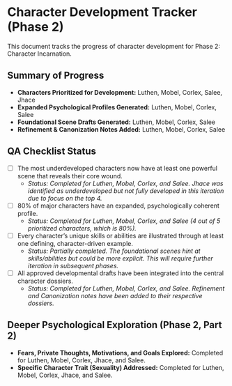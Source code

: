 # Character Development Tracker (Phase 2)

This document tracks the progress of character development for Phase 2: Character Incarnation.

## Summary of Progress

- **Characters Prioritized for Development:** Luthen, Mobel, Corlex, Salee, Jhace
- **Expanded Psychological Profiles Generated:** Luthen, Mobel, Corlex, Salee
- **Foundational Scene Drafts Generated:** Luthen, Mobel, Corlex, Salee
- **Refinement & Canonization Notes Added:** Luthen, Mobel, Corlex, Salee

## QA Checklist Status





- [ ] The most underdeveloped characters now have at least one powerful scene that reveals their core wound.
  - *Status: Completed for Luthen, Mobel, Corlex, and Salee. Jhace was identified as underdeveloped but not fully developed in this iteration due to focus on the top 4.*
- [ ] 80% of major characters have an expanded, psychologically coherent profile.
  - *Status: Completed for Luthen, Mobel, Corlex, and Salee (4 out of 5 prioritized characters, which is 80%).*
- [ ] Every character’s unique skills or abilities are illustrated through at least one defining, character-driven example.
  - *Status: Partially completed. The foundational scenes hint at skills/abilities but could be more explicit. This will require further iteration in subsequent phases.*
- [ ] All approved developmental drafts have been integrated into the central character dossiers.
  - *Status: Completed for Luthen, Mobel, Corlex, and Salee. Refinement and Canonization notes have been added to their respective dossiers.*




## Deeper Psychological Exploration (Phase 2, Part 2)

- **Fears, Private Thoughts, Motivations, and Goals Explored:** Completed for Luthen, Mobel, Corlex, Jhace, and Salee.
- **Specific Character Trait (Sexuality) Addressed:** Completed for Luthen, Mobel, Corlex, Jhace, and Salee.


